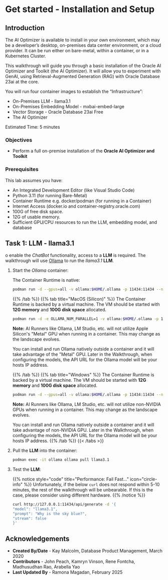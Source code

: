 # Get started - Installation and Setup

## Introduction

The AI Optimizer is available to install in your own environment, which may be a developer’s desktop, on-premises data center environment, or a cloud provider. It can be run either on bare-metal, within a container, or in a Kubernetes Cluster.

This walkthrough will guide you through a basic installation of the Oracle AI Optimizer and Toolkit (the AI Optimizer). It will allow you to experiment with GenAI, using Retrieval-Augmented Generation (RAG) with Oracle Database 23ai at the core.

You will run four container images to establish the “Infrastructure”:

* On-Premises LLM - llama3.1
* On-Premises Embedding Model - mxbai-embed-large
* Vector Storage - Oracle Database 23ai Free
* The AI Optimizer

Estimated Time: 5 minutes

### Objectives

* Perform a full on-premise installation of the **Oracle AI Optimizer and Toolkit**

### Prerequisites

This lab assumes you have:

* An Integrated Development Editor (like Visual Studio Code)
* Python 3.11 (for running Bare-Metal)
* Container Runtime e.g. docker/podman (for running in a Container)
* Internet Access (docker.io and container-registry.oracle.com)
* 100G of free disk space.
* 12G of usable memory.
* Sufficient GPU/CPU resources to run the LLM, embedding model, and database

## Task 1:  LLM - llama3.1

o enable the _ChatBot_ functionality, access to a **LLM** is required. The walkthrough will use [Ollama](https://ollama.com/) to run the _llama3.1_ **LLM**.

1. Start the *Ollama* container:

   The Container Runtime is native:

   ```bash
   podman run -d --gpus=all -v ollama:$HOME/.ollama -p 11434:11434 --name ollama docker.io/ollama/ollama
   ```
   {{% /tab %}}
   {{% tab title="MacOS (Silicon)" %}}
   The Container Runtime is backed by a virtual machine.  The VM should be started with **12G memory** and **100G disk space** allocated.

   ```bash
   podman run -d -e OLLAMA_NUM_PARALLEL=1 -v ollama:$HOME/.ollama -p 11434:11434 --name ollama docker.io/ollama/ollama
   ```

   **Note:**
   AI Runners like Ollama, LM Studio, etc. will not utilize Apple Silicon's "Metal" GPU when running in a container. This may change as the landscape evolves.

   You can install and run Ollama natively outside a container and it will take advantage of the "Metal" GPU.  Later in the Walkthrough, when configuring the models, the API URL for the Ollama model will be your hosts IP address.

   {{% /tab %}}
   {{% tab title="Windows" %}}
   The Container Runtime is backed by a virtual machine.  The VM should be started with **12G memory** and **100G disk space** allocated.

   ```bash
   podman run -d --gpus=all -v ollama:$HOME/.ollama -p 11434:11434 --name ollama docker.io/ollama/ollama
   ```

   **Note:**
   AI Runners like Ollama, LM Studio, etc. will not utilize non-NVIDIA GPUs when running in a container. This may change as the landscape evolves.

   You can install and run Ollama natively outside a container and it will take advantage of non-NVIDIA GPU.  Later in the Walkthrough, when configuring the models, the API URL for the Ollama model will be your hosts IP address.
   {{% /tab %}}
   {{< /tabs >}}

2. Pull the **LLM** into the container:

   ```bash
   podman exec -it ollama ollama pull llama3.1
   ```

3. Test the **LLM**:

   {{% notice style="code" title="Performance: Fail Fast..." icon="circle-info" %}}
   Unfortunately, if the below `curl` does not respond within 5-10 minutes, the rest of the walkthrough will be unbearable.
   If this is the case, please consider using different hardware.
   {{% /notice %}}

   ```bash
   curl http://127.0.0.1:11434/api/generate -d '{
   "model": "llama3.1",
   "prompt": "Why is the sky blue?",
   "stream": false
   }'
   ```

## Acknowledgements
- **Created By/Date** - Kay Malcolm, Database Product Management, March 2020
- **Contributors** - John Peach, Kamryn Vinson, Rene Fontcha, Madhusudhan Rao, Arabella Yao
- **Last Updated By** - Ramona Magadan, February 2025